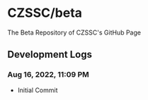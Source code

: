 # CZSSC/beta
The Beta Repository of CZSSC's GitHub Page
## Development Logs
### Aug 16, 2022, 11:09 PM
- Initial Commit

